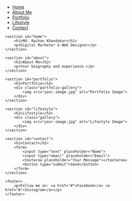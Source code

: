 <!DOCTYPE html>
<html lang="en">
<head>
    <meta charset="UTF-8">
    <meta name="viewport" content="width=device-width, initial-scale=1.0">
    <title>Md. Raihan Khandakar</title>
    <link rel="stylesheet" href="styles.css">
</head>
<body>
    <nav>
        <ul>
            <li><a href="#home">Home</a></li>
            <li><a href="#about">About Me</a></li>
            <li><a href="#portfolio">Portfolio</a></li>
            <li><a href="#lifestyle">Lifestyle</a></li>
            <li><a href="#contact">Contact</a></li>
        </ul>
    </nav>

    <section id="home">
        <h1>Md. Raihan Khandakar</h1>
        <p>Digital Marketer & Web Designer</p>
    </section>

    <section id="about">
        <h2>About Me</h2>
        <p>Your biography and experience.</p>
    </section>

    <section id="portfolio">
        <h2>Portfolio</h2>
        <div class="portfolio-gallery">
            <img src="your-image.jpg" alt="Portfolio Image">
        </div>
    </section>

    <section id="lifestyle">
        <h2>Lifestyle</h2>
        <div class="gallery">
            <img src="your-image.jpg" alt="Lifestyle Image">
        </div>
    </section>

    <section id="contact">
        <h2>Contact</h2>
        <form>
            <input type="text" placeholder="Name">
            <input type="email" placeholder="Email">
            <textarea placeholder="Your Message"></textarea>
            <button type="submit">Send</button>
        </form>
    </section>

    <footer>
        <p>Follow me on: <a href="#">Facebook</a> <a href="#">Instagram</a></p>
    </footer>
</body>
</html>
